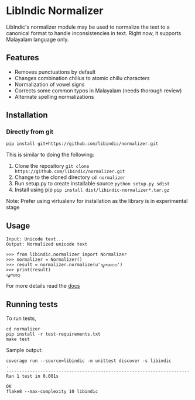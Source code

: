 # LibIndic Normalizer

LibIndic's normalizer module may be used to normalize the text to a canonical
format to handle inconsistencies in text. Right now, it supports
Malayalam language only.

## Features

- Removes punctuations by default
- Changes combination chillus to atomic chillu  characters
- Normalization of vowel signs
- Corrects some common typos in Malayalam (needs thorough review)
- Alternate spelling normalizations

## Installation

### Directly from git

```
pip install git+https://github.com/libindic/normalizer.git
```

This is similar to doing the following:

1. Clone the repository `git clone https://github.com/libindic/normalizer.git`
2. Change to the cloned directory `cd normalizer`
3. Run setup.py to create installable source `python setup.py sdist`
3. Install using pip `pip install dist/libindic-normalizer*.tar.gz`

Note: Prefer using virtualenv for installation as the library is in experimental stage

## Usage
```
Input: Unicode text...
Output: Normalized unicode text

>>> from libindic.normalizer import Normalizer
>>> normalizer = Normalizer()
>>> result = normalizer.normalize(u'പൂമ്പാററ')
>>> print(result)
പൂമ്പാറ്റ
```

For more details read the [docs](http://indicstemmer.rtfd.org/)

## Running tests
To run tests, 

```
cd normalizer
pip install -r test-requirements.txt
make test
```
Sample output:

```
coverage run --source=libindic -m unittest discover -s libindic
.
----------------------------------------------------------------------
Ran 1 test in 0.001s

OK
flake8 --max-complexity 10 libindic

```

